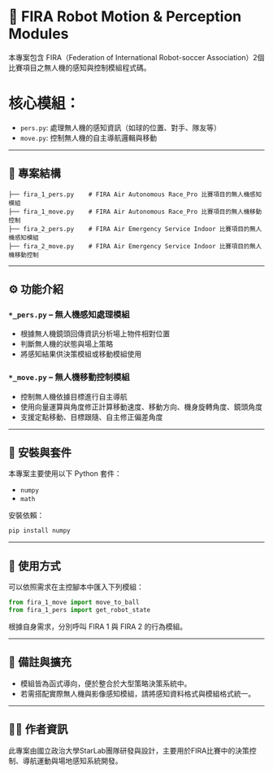 # 🤖 FIRA Robot Motion & Perception Modules

本專案包含 FIRA（Federation of International Robot-soccer Association）2個比賽項目之無人機的感知與控制模組程式碼。

# 核心模組：

- `pers.py`: 處理無人機的感知資訊（如球的位置、對手、隊友等）
- `move.py`: 控制無人機的自主導航邏輯與移動

---

## 📁 專案結構

```
├── fira_1_pers.py    # FIRA Air Autonomous Race_Pro 比賽項目的無人機感知模組
├── fira_1_move.py    # FIRA Air Autonomous Race_Pro 比賽項目的無人機移動控制
├── fira_2_pers.py    # FIRA Air Emergency Service Indoor 比賽項目的無人機感知模組
├── fira_2_move.py    # FIRA Air Emergency Service Indoor 比賽項目的無人機移動控制
```

---

## ⚙️ 功能介紹

### `*_pers.py` – 無人機感知處理模組

- 根據無人機鏡頭回傳資訊分析場上物件相對位置
- 判斷無人機的狀態與場上策略
- 將感知結果供決策模組或移動模組使用

### `*_move.py` – 無人機移動控制模組

- 控制無人機依據目標進行自主導航
- 使用向量運算與角度修正計算移動速度、移動方向、機身旋轉角度、鏡頭角度
- 支援定點移動、目標跟隨、自主修正偏差角度

---

## 🔧 安裝與套件

本專案主要使用以下 Python 套件：

- `numpy`
- `math`

安裝依賴：

```bash
pip install numpy
```

---

## 🚀 使用方式

可以依照需求在主控腳本中匯入下列模組：

```python
from fira_1_move import move_to_ball
from fira_1_pers import get_robot_state
```

根據自身需求，分別呼叫 FIRA 1 與 FIRA 2 的行為模組。

---

## 📌 備註與擴充

- 模組皆為函式導向，便於整合於大型策略決策系統中。
- 若需搭配實際無人機與影像感知模組，請將感知資料格式與模組格式統一。

---

## 👨‍💻 作者資訊

此專案由國立政治大學StarLab團隊研發與設計，主要用於FIRA比賽中的決策控制、導航運動與場地感知系統開發。
